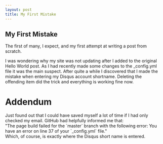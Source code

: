 ```yaml
---
layout: post
title: My First Mistake
---
```


## My First Mistake #

The first of many, I expect, and my first attempt at writing a post from scratch.

I was wondering why my site was not updating after I added to the original Hello World post. As I had recently made some changes to the \_config.yml file it was the main suspect. After quite a while I discovered that I made the mistake when entering my Disqus account shortname. Deleting the offending item did the trick and everything is working fine now.

# Addendum #

Just found out that I could have saved myself a lot of time if I had only checked my email. GitHub had helpfully informed me that:  
"The page build failed for the \`master\` branch with the following error: You have an error on line 37 of your  \`\_config.yml\` file."  
Which, of course, is exactly where the Disqus short name is entered.
